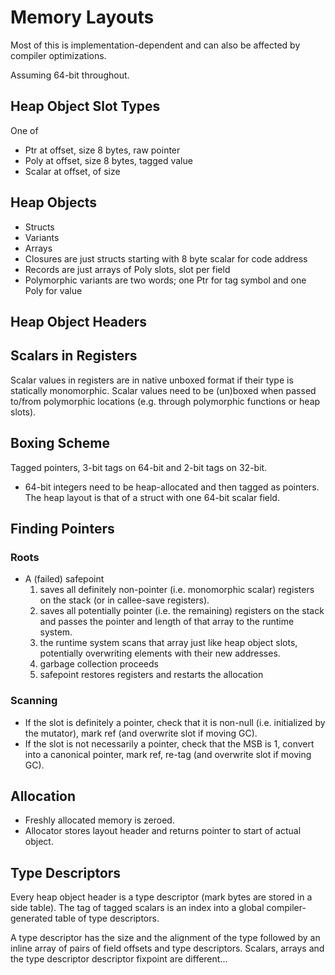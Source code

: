 # Memory Layouts

Most of this is implementation-dependent and can also be affected by
compiler optimizations.

Assuming 64-bit throughout.

## Heap Object Slot Types

One of

* Ptr at offset, size 8 bytes, raw pointer
* Poly at offset, size 8 bytes, tagged value
* Scalar at offset, of size

## Heap Objects

* Structs
* Variants
* Arrays
* Closures are just structs starting with 8 byte scalar for code address
* Records are just arrays of Poly slots, slot per field
* Polymorphic variants are two words; one Ptr for tag symbol and one Poly for
  value

## Heap Object Headers

## Scalars in Registers

Scalar values in registers are in native unboxed format if their type is
statically monomorphic. Scalar values need to be (un)boxed when passed to/from
polymorphic locations (e.g. through polymorphic functions or heap slots).

## Boxing Scheme

Tagged pointers, 3-bit tags on 64-bit and 2-bit tags on 32-bit.

* 64-bit integers need to be heap-allocated and then tagged as pointers. The
  heap layout is that of a struct with one 64-bit scalar field.

## Finding Pointers

### Roots

* A (failed) safepoint
    1. saves all definitely non-pointer (i.e. monomorphic scalar) registers on
       the stack (or in callee-save registers).
    2. saves all potentially pointer (i.e. the remaining) registers on the stack
       and passes the pointer and length of that array to the runtime system.
    3. the runtime system scans that array just like heap object slots,
       potentially overwriting elements with their new addresses.
    4. garbage collection proceeds
    5. safepoint restores registers and restarts the allocation

### Scanning

* If the slot is definitely a pointer, check that it is non-null
  (i.e. initialized by the mutator), mark ref (and overwrite slot if moving GC).
* If the slot is not necessarily a pointer, check that the MSB is 1, convert
  into a canonical pointer, mark ref, re-tag (and overwrite slot if moving GC).

## Allocation

* Freshly allocated memory is zeroed.
* Allocator stores layout header and returns pointer to start of actual object.

## Type Descriptors

Every heap object header is a type descriptor (mark bytes are stored in a side
table). The tag of tagged scalars is an index into a global compiler-generated
table of type descriptors.

A type descriptor has the size and the alignment of the type followed by an
inline array of pairs of field offsets and type descriptors. Scalars, arrays
and the type descriptor descriptor fixpoint are different...

